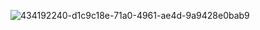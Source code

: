 
![434192240-d1c9c18e-71a0-4961-ae4d-9a9428e0bab9](https://github.com/user-attachments/assets/3274ecb7-6fbe-437a-829f-ad31d3b0aafa)
